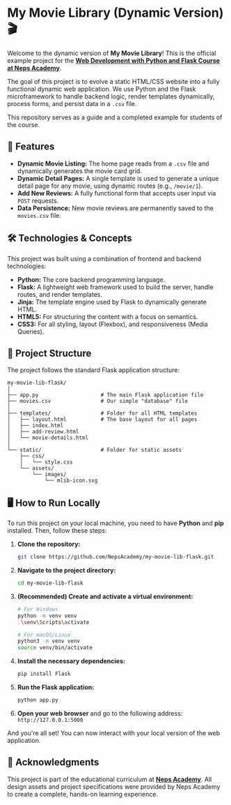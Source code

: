 # My Movie Library (Dynamic Version) 🎬

Welcome to the dynamic version of **My Movie Library**\! This is the official example project for the [**Web Development with Python and Flask Course at Neps Academy**]([https://neps.academy](https://neps.academy/br/course/3093)).

The goal of this project is to evolve a static HTML/CSS website into a fully functional dynamic web application. We use Python and the Flask microframework to handle backend logic, render templates dynamically, process forms, and persist data in a `.csv` file.

This repository serves as a guide and a completed example for students of the course.

## 🚀 Features

- **Dynamic Movie Listing:** The home page reads from a `.csv` file and dynamically generates the movie card grid.
- **Dynamic Detail Pages:** A single template is used to generate a unique detail page for any movie, using dynamic routes (e.g., `/movie/1`).
- **Add New Reviews:** A fully functional form that accepts user input via `POST` requests.
- **Data Persistence:** New movie reviews are permanently saved to the `movies.csv` file.

## 🛠️ Technologies & Concepts

This project was built using a combination of frontend and backend technologies:

- **Python:** The core backend programming language.
- **Flask:** A lightweight web framework used to build the server, handle routes, and render templates.
- **Jinja:** The template engine used by Flask to dynamically generate HTML.
- **HTML5:** For structuring the content with a focus on semantics.
- **CSS3:** For all styling, layout (Flexbox), and responsiveness (Media Queries).

## 📁 Project Structure

The project follows the standard Flask application structure:

```
my-movie-lib-flask/
│
├── app.py                    # The main Flask application file
├── movies.csv                # Our simple "database" file
│
├── templates/                # Folder for all HTML templates
│   ├── layout.html           # The base layout for all pages
│   ├── index.html
│   ├── add-review.html
│   └── movie-details.html
│
└── static/                   # Folder for static assets
    ├── css/
    │   └── style.css
    └── assets/
        └── images/
            └── mlib-icon.svg
```

## 🖥️ How to Run Locally

To run this project on your local machine, you need to have **Python** and **pip** installed. Then, follow these steps:

1.  **Clone the repository:**

    ```sh
    git clone https://github.com/NepsAcademy/my-movie-lib-flask.git
    ```

2.  **Navigate to the project directory:**

    ```sh
    cd my-movie-lib-flask
    ```

3.  **(Recommended) Create and activate a virtual environment:**

    ```sh
    # For Windows
    python -m venv venv
    .\venv\Scripts\activate

    # For macOS/Linux
    python3 -m venv venv
    source venv/bin/activate
    ```

4.  **Install the necessary dependencies:**

    ```sh
    pip install Flask
    ```

5.  **Run the Flask application:**

    ```sh
    python app.py
    ```

6.  **Open your web browser** and go to the following address:
    `http://127.0.0.1:5000`

And you're all set\! You can now interact with your local version of the web application.

## 🙏 Acknowledgments

This project is part of the educational curriculum at **[Neps Academy](https://neps.academy)**. All design assets and project specifications were provided by Neps Academy to create a complete, hands-on learning experience.
